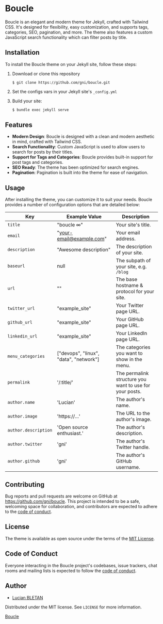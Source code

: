 # Boucle

Boucle is an elegant and modern theme for Jekyll, crafted with Tailwind CSS. It's designed for flexibility, easy customization, and supports tags, categories, SEO, pagination, and more. The theme also features a custom JavaScript search functionality which can filter posts by title.

## Installation

To install the Boucle theme on your Jekyll site, follow these steps:

1. Download or clone this repository
   ```
   $ git clone https://github.com/gni/boucle.git
   ```

2. Set the configs vars in your Jekyll site's `_config.yml`


3. Build your site: 
    ```bash
    $ bundle exec jekyll serve
    ```

## Features

- **Modern Design**: Boucle is designed with a clean and modern aesthetic in mind, crafted with Tailwind CSS.
- **Search Functionality**: Custom JavaScript is used to allow users to search for posts by their titles.
- **Support for Tags and Categories**: Boucle provides built-in support for post tags and categories.
- **SEO Ready**: The theme has been optimized for search engines.
- **Pagination**: Pagination is built into the theme for ease of navigation.

## Usage

After installing the theme, you can customize it to suit your needs. Boucle provides a number of configuration options that are detailed below:

| Key                     | Example Value                    | Description                                   |
|-------------------------|----------------------------------|-----------------------------------------------|
| `title`                 | "boucle ∞"                       | Your site's title.                            |
| `email`                 | "your-email@example.com"         | Your email address.                           |
| `description`           | "Awesome description"            | The description of your site.                 |
| `baseurl`               | null                             | The subpath of your site, e.g. `/blog`        |
| `url`                   | ""                               | The base hostname & protocol for your site.   |
| `twitter_url`           | "example_site"                   | Your Twitter page URL.                        |
| `github_url`            | "example_site"                   | Your GitHub page URL.                         |
| `linkedin_url`          | "example_site"                   | Your LinkedIn page URL.                       |
| `menu_categories`       | ["devops", "linux", "data", "network"] | The categories you want to show in the menu.|
| `permalink`             | '/:title/'                       | The permalink structure you want to use for your posts. |
| `author.name`           | 'Lucian'                         | The author's name.                            |
| `author.image`          | 'https://...'                    | The URL to the author's image.                |
| `author.description`    | 'Open source enthusiast.'        | The author's description.                     |
| `author.twitter`        | 'gni'                         | The author's Twitter handle.                  |
| `author.github`         | 'gni'                         | The author's GitHub username.                 |

## Contributing

Bug reports and pull requests are welcome on GitHub at https://github.com/gni/boucle. This project is intended to be a safe, welcoming space for collaboration, and contributors are expected to adhere to the [code of conduct](https://github.com/gni/boucle/blob/main/CODE_OF_CONDUCT.md).

## License

The theme is available as open source under the terms of the [MIT License](https://opensource.org/licenses/MIT).

## Code of Conduct

Everyone interacting in the Boucle project's codebases, issue trackers, chat rooms and mailing lists is expected to follow the [code of conduct](https://github.com/gni/boucle/blob/main/CODE_OF_CONDUCT.md).


## Author

- [Lucian BLETAN](https://github.com/gni)

Distributed under the MIT license. See ``LICENSE`` for more information.

[Boucle](https://github.com/gni/boucle)
